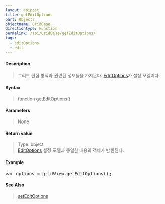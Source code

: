 ```yaml
---
layout: apipost
title: getEditOptions
part: Objects
objectname: GridBase
directiontype: Function
permalink: /api/GridBase/getEditOptions/
tags:
  - editOptions
  - edit
---
```



#### Description

> 그리드 편집 방식과 관련된 정보들을 가져온다. [EditOptions](/api/types/EditOptions/)가 설정 모델이다.

#### Syntax

> function getEditOptions()

#### Parameters

> None

#### Return value

> Type: object  
> [EditOptions](/api/types/EditOptions/) 설정 모델과 동일한 내용의 객체가 반환된다.

#### Example

<pre class="prettyprint">
var options = gridView.getEditOptions();
</pre>

#### See Also
> [setEditOptions](/api/GridBase/setEditOptions)
